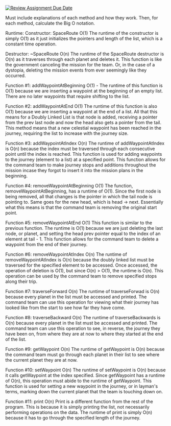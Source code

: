 [![Review Assignment Due Date](https://classroom.github.com/assets/deadline-readme-button-22041afd0340ce965d47ae6ef1cefeee28c7c493a6346c4f15d667ab976d596c.svg)](https://classroom.github.com/a/j-DzvjBA)

Must include explanations of each method and how they work. 
Then, for each method, calculate the Big O notation.

Runtime:
Constructor: SpaceRoute O(1)
    The runtime of the constructor is simply O(1) as it just initializes the pointers and length of the list, which is a constant
    time operation.

Destructor: ~SpaceRoute O(n)
    The runtime of the SpaceRoute destructor is O(n) as it traverses through each planet and deletes it. This function
    is like the government canceling the mission for the team. Or, in the case of a dystopia, deleting the mission events from
    ever seemingly like they occurred.

Function #1: addWaypointAtBeginning O(1)
    - The runtime of this function is O(1) because we are inserting a waypoint at the
        beginning of an empty list. There are no later waypoints that require shifting to the list.

Function #2: addWaypointAtEnd O(1)
    The runtime of this function is also O(1) because we are inserting a waypoint at the
    end of a list. All that this means for a Doubly Linked List is that node is added, receiving
    a pointer from the prev last node and now the head also gets a pointer from the tail. This method means
    that a new celestial waypoint has been reached in the journey, requiring the list to increase with the journey size.

Function #3: addWaypointAtIndex O(n)
    The runtime of addWaypointAtIndex is O(n) because the index must be traversed through each consecutive point
    until the index is reached. This function is used for adding waypoints to the journey (element to a list) at a specified point. 
    This function allows for the command team to make journey stops and additions throughout the mission incase they forgot to insert it 
    into the mission plans in the beginning.

Function #4: removeWaypointAtBeginning O(1)
    The function, removeWaypointAtBeginning, has a runtime of O(1). Since the first node is being removed, all that changes
    is the pointer in which the tail node is pointing to. Same goes for the new head, which is head -> next. Essentially what this means
    is that the command team is removing the original start point.

Function #5: removeWaypointAtEnd O(1)
    This function is similar to the previous function. The runtime is O(1) because we are just deleting the last node, or planet, 
    and setting the head prev pointer equal to the index of an element at tail - 1. This function allows for the command team to delete
    a waypoint from the end of their journey.

Function #6: removeWaypointAtIndex O(n)
    The runtime of removeWaypointAtIndex is O(n) because the doubly linked list must be traversed for the specified element to be accessed.
    Once accessed, the operation of deletion is O(1), but since O(n) > O(1), the runtime is O(n). This operation can be used by the command team
    to remove specified stops along their trip.

Function #7: traverseForward O(n)
    The runtime of traverseForwad is O(n) because every planet in the list must be accessed and printed. The command team can use this operation
    for viewing what their journey has looked like from the start to see how far they have come.

Function #8: traverseBackward O(n)
    The runtime of traverseBackwards is O(n) because every planet in the list must be accessed and printed. The command team
    can use this operation to see, in reverse, the journey they have been on, from where they are at now to where they started at the end of the list.

Function #9: getWaypoint O(n)
    The runtime of getWaypoint is O(n) because the command team must go through each planet in their list to see where the current planet
    they are at now. 

Function #10: setWaypoint O(n)
    The runtime of setWaypoint is O(n) because it calls getWaypoint at the index specified. Since getWaypoint has a runtime of O(n),
    this operation must abide to the runtime of getWaypoint. This function is used for setting a new waypoint in the journey, or 
    in layman's terms, marking down the current planet that the team is touching down on.

Function #11: print O(n)
    Print is a different function from the rest of the program. This is because it is simply
    printing the list, not necessarily performing operations on the data. The runtime of print is
    simply O(n) because it has to go through the specified length of the journey.